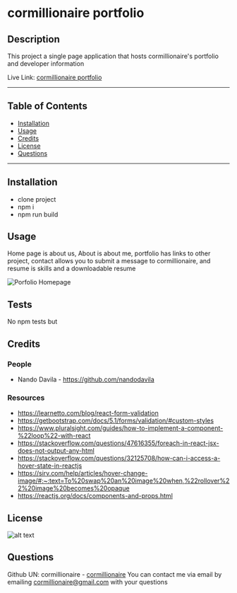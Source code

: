 # cormillionaire portfolio
## Description
This project a single page application that hosts cormillionaire's portfolio and developer information

Live Link: [cormillionaire portfolio](https://cormillionaire.github.io/cormillionair-portfolio/)

---
## Table of Contents
- [Installation](#installation)
- [Usage](#usage)
- [Credits](#credits)
- [License](#license)
- [Questions](#questions)
---
## Installation
- clone project
- npm i
- npm run build

## Usage
Home page is about us, About is about me, portfolio has links to other project, contact allows you to submit a message to cormillionaire, and resume is skills and a downloadable resume

![Porfolio Homepage](../images/new-portolfio.PNG)

## Tests
No npm tests but 

## Credits
### People
- Nando Davila - https://github.com/nandodavila

### Resources
- https://learnetto.com/blog/react-form-validation
- https://getbootstrap.com/docs/5.1/forms/validation/#custom-styles
- https://www.pluralsight.com/guides/how-to-implement-a-component-%22loop%22-with-react
- https://stackoverflow.com/questions/47616355/foreach-in-react-jsx-does-not-output-any-html
- https://stackoverflow.com/questions/32125708/how-can-i-access-a-hover-state-in-reactjs
- https://sirv.com/help/articles/hover-change-image/#:~:text=To%20swap%20an%20image%20when,%22rollover%22%20image%20becomes%20opaque
- https://reactjs.org/docs/components-and-props.html

## License
![alt text](https://img.shields.io/static/v1?label=ISC&message=ISC&color=brightgreen&style=plastic)
## Questions
Github UN: cormillionaire - [cormillionaire](https://github.com/cormillionaire)
You can contact me via email by emailing cormillionaire@gmail.com with your questions


